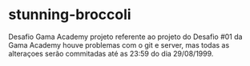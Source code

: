 # stunning-broccoli
Desafio Gama Academy
projeto referente ao projeto do Desafio #01 da Gama Academy
houve problemas com o git e server, mas todas as alteraçoes serão commitadas até as 23:59 do dia 29/08/1999.
